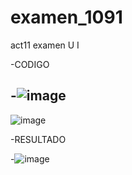 # examen_1091
act11 examen U I 

-CODIGO

-![image](https://github.com/user-attachments/assets/8d1a0f86-9d04-4038-8fa1-3b11050a8719)
-
![image](https://github.com/user-attachments/assets/1e2b4a3b-7a85-40a1-91ac-40dda82ca8e0)

-RESULTADO

-![image](https://github.com/user-attachments/assets/adb3494b-4d45-428b-a5f4-a9dc93622710)


